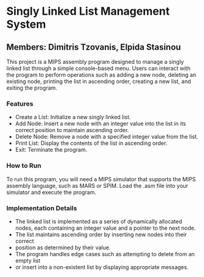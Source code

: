 # Singly Linked List Management System

## Members: Dimitris Tzovanis, Elpida Stasinou


This project is a MIPS assembly program designed to manage a singly linked list through a simple console-based menu. 
Users can interact with the program to perform operations such as adding a new node, deleting an existing node, 
printing the list in ascending order, creating a new list, and exiting the program.

### Features

- Create a List: Initialize a new singly linked list.
- Add Node: Insert a new node with an integer value into the list in its correct position to maintain ascending order.
- Delete Node: Remove a node with a specified integer value from the list.
- Print List: Display the contents of the list in ascending order.
- Exit: Terminate the program.

### How to Run

To run this program, you will need a MIPS simulator that supports the MIPS assembly language, 
such as MARS or SPIM. Load the .asm file into your simulator and execute the program.

### Implementation Details

- The linked list is implemented as a series of dynamically allocated nodes, 
each containing an integer value and a pointer to the next node.
- The list maintains ascending order by inserting new nodes into their correct
- position as determined by their value.
- The program handles edge cases such as attempting to delete from an empty list
- or insert into a non-existent list by displaying appropriate messages.



